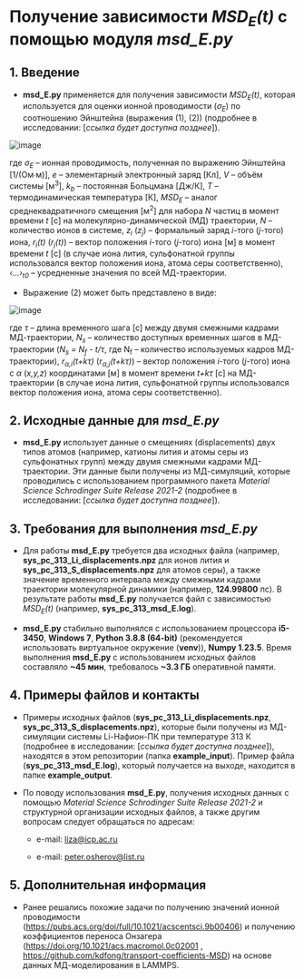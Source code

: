 # Получение зависимости _MSD<sub>E</sub>(t)_ с помощью модуля _msd_E.py_

## 1. Введение

* **msd_E.py** применяется для получения зависимости _MSD<sub>E</sub>(t)_, которая используется для оценки ионной проводимости (_σ<sub>E</sub>_) по соотношению Эйнштейна (выражения (1), (2)) (подробнее в исследовании: [_ссылка будет доступна позднее_]).

![image](https://github.com/user-attachments/assets/e96d6a62-5089-4ec5-8533-cd5a1b8819fc)

где _σ<sub>E</sub>_ – ионная проводимость, полученная по выражению Эйнштейна [1/(Ом∙м)], _e_ – элементарный электронный заряд [Кл], _V_ – объём системы [м<sup>3</sup>], _k<sub>b</sub>_ – постоянная Больцмана [Дж/К], _T_ – термодинамическая температура [К], _MSD<sub>E</sub>_ – аналог среднеквадратичного смещения [м<sup>2</sup>] для набора _N_ частиц в момент времени _t_ [с] на молекулярно-динамической (МД) траектории, _N_ – количество ионов в системе, _z<sub>i</sub>_ (_z<sub>j</sub>_) – формальный заряд _i_-того (_j_-того) иона, _r<sub>i</sub>(t)_ (_r<sub>j</sub>(t)_) – вектор положения _i_-того (_j_-того) иона [м] в момент времени _t_ [с] (в случае иона лития, сульфонатной группы использовался вектор положения иона, атома серы соответственно), _‹...›<sub>t0</sub>_ – усредненные значения по всей МД-траектории.

* Выражение (2) может быть представлено в виде:

![image](https://github.com/user-attachments/assets/db19d0d8-a782-4016-bef6-c3fb3597baf6)

где _τ_ – длина временного шага [с] между двумя смежными кадрами МД-траектории, _N<sub>s</sub>_ – количество доступных временных шагов в МД-траектории (_N<sub>s</sub> = N<sub>f</sub> - t/τ_, где N<sub>f</sub> – количество используемых кадров МД-траектории), _r<sub>α,i</sub>(t+kτ)_ (_r<sub>α,j</sub>(t+kτ)_) – вектор положения _i_-того (_j_-того) иона с _α_ (_x,y,z_) координатами [м] в момент времени _t+kτ_ [с] на МД-траектории (в случае иона лития, сульфонатной группы использовался вектор положения иона, атома серы соответственно).

## 2. Исходные данные для _msd_E.py_

* **msd_E.py** использует данные о смещениях (displacements) двух типов атомов (например, катионы лития и атомы серы из сульфонатных групп) между двумя смежными кадрами МД-траектории. Эти данные были получены из МД-симуляций, которые проводились с использованием программного пакета _Material Science Schrodinger Suite Release 2021-2_ (подробнее в исследовании: [_ссылка будет доступна позднее_]).

## 3. Требования для выполнения _msd_E.py_

* Для работы **msd_E.py** требуется два исходных файла (например, **sys_pc_313_Li_displacements.npz** для ионов лития и **sys_pc_313_S_displacements.npz** для атомов серы), а также значение временного интервала между смежными кадрами траектории молекулярной динамики (например, **124.99800** пс). В результате работы **msd_E.py** получается файл с зависимостью _MSD<sub>E</sub>(t)_ (например, **sys_pc_313_msd_E.log**).

* **msd_E.py** стабильно выполнялся с использованием процессора **i5-3450**, **Windows 7**, **Python 3.8.8 (64-bit)** (рекомендуется использовать виртуальное окружение (**venv**)), **Numpy 1.23.5**. Время выполнения **msd_E.py** с использованием исходных файлов составляло **~45 мин**, требовалось **~3.3 ГБ** оперативной памяти.

## 4. Примеры файлов и контакты

* Примеры исходных файлов (**sys_pc_313_Li_displacements.npz**, **sys_pc_313_S_displacements.npz**), которые были получены из МД-симуляции системы Li-Нафион-ПК при температуре 313 К (подробнее в исследовании: [_ссылка будет доступна позднее_]), находятся в этом репозитории (папка **example_input**). Пример файла (**sys_pc_313_msd_E.log**), который получается на выходе, находится в папке **example_output**.

* По поводу использования **msd_E.py**, получения исходных данных с помощью _Material Science Schrodinger Suite Release 2021-2_ и структурной организации исходных файлов, а также другим вопросам следует обращаться по адресам:

  * e-mail: liza@icp.ac.ru

  * e-mail: peter.osherov@list.ru

## 5. Дополнительная информация

* Ранее решались похожие задачи по получению значений ионной проводимости (https://pubs.acs.org/doi/full/10.1021/acscentsci.9b00406) и получению коэффициентов переноса Онзагера (https://doi.org/10.1021/acs.macromol.0c02001 , https://github.com/kdfong/transport-coefficients-MSD) на основе данных МД-моделирования в LAMMPS.






